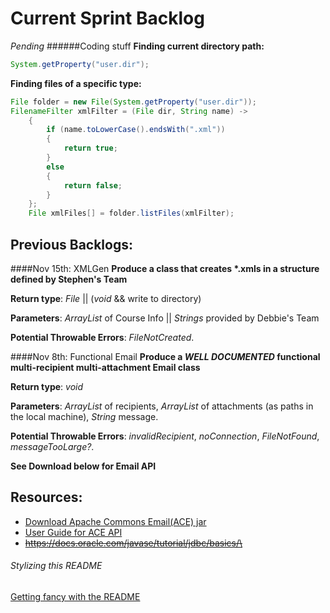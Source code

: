 # Current Sprint Backlog
_Pending_
######Coding stuff
**Finding current directory path:**
```java
System.getProperty("user.dir");
```

**Finding files of a specific type:**
```java
File folder = new File(System.getProperty("user.dir"));
FilenameFilter xmlFilter = (File dir, String name) ->
	{
		if (name.toLowerCase().endsWith(".xml"))
		{
			return true;
		}
		else
		{
			return false;
		}
	};
	File xmlFiles[] = folder.listFiles(xmlFilter);
```
## Previous Backlogs:
####Nov 15th: XMLGen
**Produce a class that creates \*.xmls in a structure defined by Stephen's Team**

**Return type**: _File_ || (_void_ && write to directory)

**Parameters**: _ArrayList_ of Course Info || _Strings_ provided by Debbie's Team

**Potential Throwable Errors**: _FileNotCreated_.


####Nov 8th: Functional Email
**Produce a _WELL DOCUMENTED_ functional multi-recipient multi-attachment Email class**

**Return type**: _void_

**Parameters**: _ArrayList_ of recipients, _ArrayList_ of attachments (as paths in the local machine), _String_ message.

**Potential Throwable Errors**: _invalidRecipient_, _noConnection_, _FileNotFound_, _messageTooLarge?_.

**See Download below for Email API**

## Resources:
* [Download Apache Commons Email(ACE) jar](http://commons.apache.org/proper/commons-email/download_email.cgi)
* [User Guide for ACE API](http://commons.apache.org/proper/commons-email/userguide.html)
* ~~https://docs.oracle.com/javase/tutorial/jdbc/basics/\~~


###### Stylizing this README
[Getting fancy with the README](https://help.github.com/articles/basic-writing-and-formatting-syntax/)
